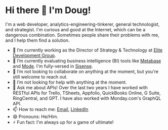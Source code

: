 # Hi there 👋 I'm Doug!

I'm a web developer, analytics-engineering-tinkerer, general technologist, and strategist. I'm curious and good at the Internet, which can be a dangerous combination. Sometimes people share their problems with me, and I help them find a solution.

- 🔭 I’m currently working as the Director of Strategy & Technology at [Elite Development Group](https://elite.team).
- 🌱 I’m currently evaluating business intelligence (BI) tools like [Metabase](https://metabase.com) and [Mode](https://mode.com). I'm fully-versed in [Sisense](https://sisense.com).
- 👯 I’m not looking to collaborate on anything at the moment, but you're still welcome to reach out.
- 🤔 I’m not looking for help with anything at the moment.
- 💬 Ask me about APIs! Over the last two years I have worked with RESTful APIs for Trello, TSheets, Appfolio, QuickBooks Online, G Suite, RingCentral, and GPT. I have also worked with Monday.com's GraphQL API.
- 📫 How to reach me: [Email](mailto:douglasrwalters@gmail.com), [LinkedIn](https://linkedin.com/in/douglasrwalters)
- 😄 Pronouns: He/Him.
- ⚡ Fun fact: I'm always up for a game of ultimate!

